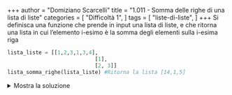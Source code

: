 +++
author = "Domiziano Scarcelli"
title = "1.011 - Somma delle righe di una lista di liste"
categories = [
    "Difficoltà 1",
]
tags = [
    "liste-di-liste",
]
+++
Si definisca una funzione che prende in input una lista di liste, e che ritorna una lista in cui l’elemento i-esimo è la somma degli elementi sulla i-esima riga

```python
lista_liste = [[1,2,3,1,3,4],
							[1],
							[2, 3]]
lista_somma_righe(lista_liste) #Ritorna la lista [14,1,5]
```

<details>
<summary>Mostra la soluzione</summary>

```python
# Soluzione: Alessio Lucciola
def lista_somma_righe(lista_liste):
    somma_finale = []
    for riga in lista_liste:
        somma_finale.append(sum(riga))
    return somma_finale
```

</details>
